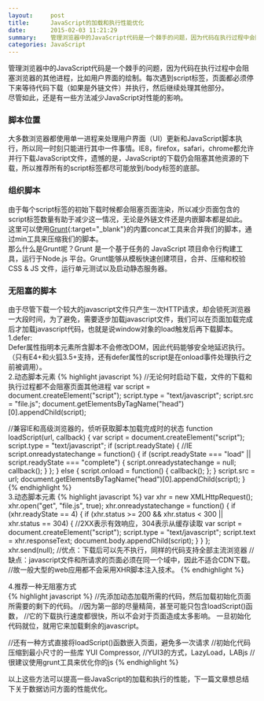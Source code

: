 ```yaml
---
layout:     post
title:      JavaScript的加载和执行性能优化
date:       2015-02-03 11:21:29
summary:    管理浏览器中的JavaScript代码是一个棘手的问题，因为代码在执行过程中会阻塞浏览器的其他进程，比如用户界面的绘制。每次遇到script标签，页面都必须停下来等待代码下载（如果是外链文件）并执行，然后继续处理其他部分。尽管如此，还是有一些方法减少JavaScript对性能的影响。
categories: JavaScript
---
```


管理浏览器中的JavaScript代码是一个棘手的问题，因为代码在执行过程中会阻塞浏览器的其他进程，比如用户界面的绘制。每次遇到script标签，页面都必须停下来等待代码下载（如果是外链文件）并执行，然后继续处理其他部分。    
尽管如此，还是有一些方法减少JavaScript对性能的影响。  

### 脚本位置
大多数浏览器都使用单一进程来处理用户界面（UI）更新和JavaScript脚本执行，所以同一时刻只能进行其中一件事情。IE8，firefox，safari，chrome都允许并行下载JavaScript文件，遗憾的是，JavaScript的下载仍会阻塞其他资源的下载，所以推荐所有的script标签都尽可能放到/body标签的底部。  
 
### 组织脚本
由于每个script标签的初始下载时候都会阻塞页面渲染，所以减少页面包含的script标签数量有助于减少这一情况，无论是外链文件还是内嵌脚本都是如此。    
这里可以使用[Grunt](http://www.gruntjs.org/){:target="_blank"}的内置concat工具来合并我们的脚本，通过min工具来压缩我们的脚本。  
那么什么是Grunt呢？Grunt 是一个基于任务的 JavaScript 项目命令行构建工具，运行于Node.js 平台。Grunt能够从模板快速创建项目，合并、压缩和校验 CSS & JS 文件，运行单元测试以及启动静态服务器。

### 无阻塞的脚本
由于尽管下载一个较大的javascript文件只产生一次HTTP请求，却会锁死浏览器一大段时间，为了避免，需要逐步加载javascript文件，我们可以在页面加载完成后才加载javascript代码，也就是说window对象的load触发后再下载脚本。  
1.defer:  
Defer属性指明本元素所含脚本不会修改DOM，因此代码能够安全地延迟执行。（只有E4+和火狐3.5+支持，还有defer属性的script是在onload事件处理执行之前被调用）。  
2.动态脚本元素
{% highlight javascript %}
//无论何时启动下载，文件的下载和执行过程都不会阻塞页面其他进程
var script = document.createElement("script");
script.type = "text/javascript";
script.src = "file.js";
document.getElementsByTagName("head")[0].appendChild(script);

//兼容IE和高级浏览器的，侦听获取脚本加载完成时的状态
function loadScript(url, callback) {
    var script = document.createElement("script");
    script.type = "text/javascript";
    if (script.readyState) { //IE
        script.onreadystatechange = function() {
            if (script.readyState === "load" ||
                     script.readyState === "complete") {
                script.onreadystatechange = null;
                callback();
            }
        };
    } else {
        script.onload = function() {
            callback();
        };
    }
    script.src = url;
    document.getElementsByTagName("head")[0].appendChild(script);
}
{% endhighlight %}  
3.动态脚本元素
{% highlight javascript %}
var xhr = new XMLHttpRequest();
xhr.open("get", "file.js", true);
xhr.onreadystatechange = function() {
    if (xhr.readyState == 4) {
        if (xhr.status >= 200 && xhr.status < 300 || 
                xhr.status == 304) {
            //2XX表示有效响应，304表示从缓存读取
            var script = document.createElement("script");
            script.type = "text/javascript";
            script.text = xhr.responseText;
            document.body.appendChild(script);
        }
    }
};
xhr.send(null);
//优点：下载后可以先不执行，同样的代码支持全部主流浏览器
//缺点：javascript文件和所请求的页面必须在同一个域中，因此不适合CDN下载。
//故一般大型的web应用都不会采用XHR脚本注入技术。
{% endhighlight %}  

4.推荐一种无阻塞方式  
{% highlight javascript %}
//先添加动态加载所需的代码，然后加载初始化页面所需要的剩下的代码。
//因为第一部的尽量精简，甚至可能只包含loadScript()函数，
//它的下载执行速度都很快，所以不会对于页面造成太多影响。
一旦初始化代码就位，就用它来加载剩余的javascript。
<script type = "text/javascript"src = "loader.js"> </script>
 <script type = "text/javascript">
    loadScript("the-rest.js", function() {
        Application.init(); //参考动态加载脚本
    }); 
</script>
//还有一种方式直接将loadScript()函数嵌入页面，避免多一次请求
//初始化代码压缩到最小尺寸的一些库  YUI Compressor,
//YUI3的方式，LazyLoad，LABjs
//很建议使用grunt工具来优化你的js
{% endhighlight %}
  
以上这些方法可以提高一些JavaScript的加载和执行的性能，下一篇文章想总结下关于数据访问方面的性能优化。

    




